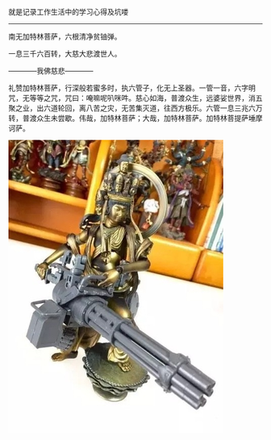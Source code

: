 就是记录工作生活中的学习心得及坑喽

------

南无加特林菩萨，六根清净贫铀弹。

一息三千六百转，大慈大悲渡世人。

————我佛慈悲————



礼赞加特林菩萨，行深般若蜜多时，执六管子，化无上圣器。一管一音，六字明咒，无等等之咒，咒曰：唵嘛呢叭咪吽。慈心如海，普渡众生，远婆娑世界，消五聚之业，出六道轮回，离八苦之灾，无苦集灭道，往西方极乐。六管一息三兆六万转，普渡众生未尝歇。伟哉，加特林菩萨；大哉，加特林菩萨。加特林菩提萨埵摩诃萨。

![.\jpg](.\jpg\ceb6ac64034f78f02ec3794c75310a55b2191c24.jpg)